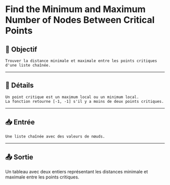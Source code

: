 # Find the Minimum and Maximum Number of Nodes Between Critical Points

## 🎯 Objectif

    Trouver la distance minimale et maximale entre les points critiques d'une liste chaînée.

---

## 📝 Détails

    Un point critique est un maximum local ou un minimum local.
    La fonction retourne [-1, -1] s'il y a moins de deux points critiques.

---

## 📥 Entrée

    Une liste chaînée avec des valeurs de nœuds.

---

## 📤 Sortie

Un tableau avec deux entiers représentant les distances minimale et maximale entre les points critiques.

